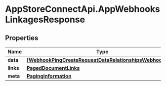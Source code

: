 # AppStoreConnectApi.AppWebhooksLinkagesResponse

## Properties

Name | Type | Description | Notes
------------ | ------------- | ------------- | -------------
**data** | [**[WebhookPingCreateRequestDataRelationshipsWebhookData]**](WebhookPingCreateRequestDataRelationshipsWebhookData.md) |  | 
**links** | [**PagedDocumentLinks**](PagedDocumentLinks.md) |  | 
**meta** | [**PagingInformation**](PagingInformation.md) |  | [optional] 



